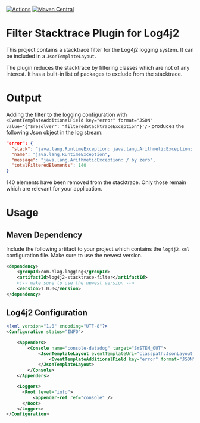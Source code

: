 <!-- First line should be an H1: Badges on top please! -->
<!-- markdownlint-disable MD041/first-line-heading/first-line-h1 -->
[![Actions](https://github.com/Hapag-Lloyd/log4j2-stacktrace-filter-plugin/workflows/Release/badge.svg)](https://github.com/Hapag-Lloyd/dist-comm-vis-api/actions)
[![Maven Central](https://maven-badges.herokuapp.com/maven-central/com.hlag.logging/log4j2-stacktrace-filter/badge.svg)](https://maven-badges.herokuapp.com/maven-central/com.hlag.tools.commvis/api)
<!-- markdownlint-enable MD041/first-line-heading/first-line-h1 -->

# Filter Stacktrace Plugin for Log4j2

This project contains a stacktrace filter for the Log4j2 logging system. It can be included in a `JsonTemplateLayout`.

The plugin reduces the stacktrace by filtering classes which are not of any interest. It has a built-in list of packages to exclude
from the stacktrace.

# Output

Adding the filter to the logging configuration with `<EventTemplateAdditionalField key="error" format="JSON" value='{"$resolver": "filteredStacktraceException"}'/>`
produces the following Json object in the log stream:

<!-- markdownlint-disable MD013/line-length -->
```json
"error": {
  "stack": "java.lang.RuntimeException: java.lang.ArithmeticException: / by zero\r\n\tat com.hlag.logging.log4j2.LoggerIntegrationTest.wrapException(LoggerIntegrationTest.java:21)\r\n\tat com.hlag.logging.log4j2.LoggerIntegrationTest.logException(LoggerIntegrationTest.java:11)\r\n\t[suppressed 70 lines]\r\ncaused by java.lang.ArithmeticException\r\n\tat com.hlag.logging.log4j2.LoggerIntegrationTest.throwArithmeticException(LoggerIntegrationTest.java:25)\r\n\tat com.hlag.logging.log4j2.LoggerIntegrationTest.wrapException(LoggerIntegrationTest.java:19)\r\n\tat com.hlag.logging.log4j2.LoggerIntegrationTest.logException(LoggerIntegrationTest.java:11)\r\n\t[suppressed 70 lines]",
  "name": "java.lang.RuntimeException",
  "message": "java.lang.ArithmeticException: / by zero",
  "totalFilteredElements": 140
}
```
<!-- markdownlint-enable MD013/line-length -->

140 elements have been removed from the stacktrace. Only those remain which are relevant for your application.

# Usage

## Maven Dependency

Include the following artifact to your project which contains the `log4j2.xml` configuration file. Make sure to use the newest version.

```xml
<dependency>
    <groupId>com.hlag.logging</groupId>
    <artifactId>log4j2-stacktrace-filter</artifactId>
    <!-- make sure to use the newest version -->
    <version>1.0.0</version>
</dependency>
```

## Log4j2 Configuration

```xml
<?xml version="1.0" encoding="UTF-8"?>
<Configuration status="INFO">

    <Appenders>
        <Console name="console-datadog" target="SYSTEM_OUT">
            <JsonTemplateLayout eventTemplateUri="classpath:JsonLayout.json" maxStringLength="32768"  stackTraceEnabled="false">
                <EventTemplateAdditionalField key="error" format="JSON" value='{"$resolver": "filteredStacktraceException"}'/>
            </JsonTemplateLayout>
        </Console>
    </Appenders>

    <Loggers>
      <Root level="info">
          <appender-ref ref="console" />
      </Root>
    </Loggers>
</Configuration>
```
